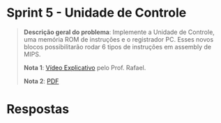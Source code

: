 # Sprint 5 - Unidade de Controle

> **Descrição geral do problema**: Implemente a Unidade de Controle, uma memória ROM de instruções e o registrador PC. Esses novos blocos possibilitarão rodar 6 tipos de instruções em assembly de MIPS.
> 
> **Nota 1**: [Vídeo Explicativo](https://www.youtube.com/watch?v=uuh8hP0sY2c) pelo Prof. Rafael.
> 
> **Nota 2**: [PDF](https://github.com/NibiruFT/CPU-MIPS/blob/main/Sprint%205/images/Sprint5%20-%20Unidade%20de%20controle%20-%20CPU%20MIPS.pdf)

# Respostas


